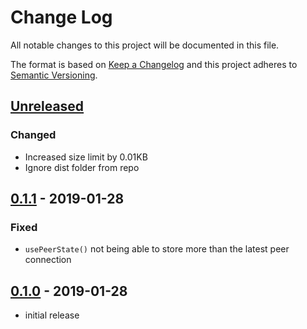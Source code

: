 # Change Log

All notable changes to this project will be documented in this file.

The format is based on [Keep a Changelog](http://keepachangelog.com/)
and this project adheres to [Semantic Versioning](http://semver.org/).

## [Unreleased][]

### Changed

- Increased size limit by 0.01KB
- Ignore dist folder from repo

## [0.1.1][] - 2019-01-28

### Fixed

- `usePeerState()` not being able to store more than the latest peer connection

## [0.1.0][] - 2019-01-28

- initial release

<!-- prettier-ignore -->
[Unreleased]: https://github.com/madou/react-peer/compare/v0.1.1...HEAD
[0.1.1]: https://github.com/madou/react-peer/compare/v0.1.0...v0.1.1
[0.1.0]: https://github.com/madou/react-peer/tree/v0.1.0
